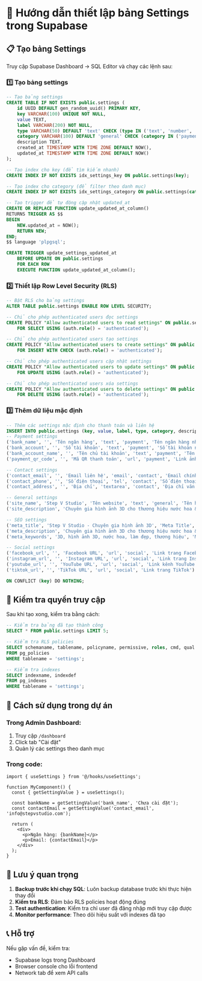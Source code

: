 # 🔧 Hướng dẫn thiết lập bảng Settings trong Supabase

## 📋 **Tạo bảng Settings**

Truy cập Supabase Dashboard → SQL Editor và chạy các lệnh sau:

### 1️⃣ **Tạo bảng settings**

```sql
-- Tạo bảng settings
CREATE TABLE IF NOT EXISTS public.settings (
    id UUID DEFAULT gen_random_uuid() PRIMARY KEY,
    key VARCHAR(100) UNIQUE NOT NULL,
    value TEXT,
    label VARCHAR(200) NOT NULL,
    type VARCHAR(50) DEFAULT 'text' CHECK (type IN ('text', 'number', 'boolean', 'textarea', 'email', 'tel', 'url')),
    category VARCHAR(100) DEFAULT 'general' CHECK (category IN ('payment', 'contact', 'general', 'seo', 'social')),
    description TEXT,
    created_at TIMESTAMP WITH TIME ZONE DEFAULT NOW(),
    updated_at TIMESTAMP WITH TIME ZONE DEFAULT NOW()
);

-- Tạo index cho key (để tìm kiếm nhanh)
CREATE INDEX IF NOT EXISTS idx_settings_key ON public.settings(key);

-- Tạo index cho category (để filter theo danh mục)
CREATE INDEX IF NOT EXISTS idx_settings_category ON public.settings(category);

-- Tạo trigger để tự động cập nhật updated_at
CREATE OR REPLACE FUNCTION update_updated_at_column()
RETURNS TRIGGER AS $$
BEGIN
    NEW.updated_at = NOW();
    RETURN NEW;
END;
$$ language 'plpgsql';

CREATE TRIGGER update_settings_updated_at 
    BEFORE UPDATE ON public.settings 
    FOR EACH ROW 
    EXECUTE FUNCTION update_updated_at_column();
```

### 2️⃣ **Thiết lập Row Level Security (RLS)**

```sql
-- Bật RLS cho bảng settings
ALTER TABLE public.settings ENABLE ROW LEVEL SECURITY;

-- Chỉ cho phép authenticated users đọc settings
CREATE POLICY "Allow authenticated users to read settings" ON public.settings
    FOR SELECT USING (auth.role() = 'authenticated');

-- Chỉ cho phép authenticated users tạo settings
CREATE POLICY "Allow authenticated users to create settings" ON public.settings
    FOR INSERT WITH CHECK (auth.role() = 'authenticated');

-- Chỉ cho phép authenticated users cập nhật settings
CREATE POLICY "Allow authenticated users to update settings" ON public.settings
    FOR UPDATE USING (auth.role() = 'authenticated');

-- Chỉ cho phép authenticated users xóa settings
CREATE POLICY "Allow authenticated users to delete settings" ON public.settings
    FOR DELETE USING (auth.role() = 'authenticated');
```

### 3️⃣ **Thêm dữ liệu mặc định**

```sql
-- Thêm các settings mặc định cho thanh toán và liên hệ
INSERT INTO public.settings (key, value, label, type, category, description) VALUES
-- Payment settings
('bank_name', '', 'Tên ngân hàng', 'text', 'payment', 'Tên ngân hàng nhận thanh toán'),
('bank_account', '', 'Số tài khoản', 'text', 'payment', 'Số tài khoản ngân hàng'),
('bank_account_name', '', 'Tên chủ tài khoản', 'text', 'payment', 'Tên chủ tài khoản ngân hàng'),
('payment_qr_code', '', 'Mã QR thanh toán', 'url', 'payment', 'Link ảnh mã QR thanh toán'),

-- Contact settings
('contact_email', '', 'Email liên hệ', 'email', 'contact', 'Email chính để khách hàng liên hệ'),
('contact_phone', '', 'Số điện thoại', 'tel', 'contact', 'Số điện thoại liên hệ'),
('contact_address', '', 'Địa chỉ', 'textarea', 'contact', 'Địa chỉ văn phòng/studio'),

-- General settings
('site_name', 'Step V Studio', 'Tên website', 'text', 'general', 'Tên hiển thị của website'),
('site_description', 'Chuyên gia hình ảnh 3D cho thương hiệu nước hoa & làm đẹp', 'Mô tả website', 'textarea', 'general', 'Mô tả ngắn về website'),

-- SEO settings
('meta_title', 'Step V Studio - Chuyên gia hình ảnh 3D', 'Meta Title', 'text', 'seo', 'Tiêu đề SEO cho trang chủ'),
('meta_description', 'Chuyên gia hình ảnh 3D cho thương hiệu nước hoa & làm đẹp. Tạo ra, thu hút, chuyển đổi.', 'Meta Description', 'textarea', 'seo', 'Mô tả SEO cho trang chủ'),
('meta_keywords', '3D, hình ảnh 3D, nước hoa, làm đẹp, thương hiệu', 'Meta Keywords', 'text', 'seo', 'Từ khóa SEO'),

-- Social settings
('facebook_url', '', 'Facebook URL', 'url', 'social', 'Link trang Facebook'),
('instagram_url', '', 'Instagram URL', 'url', 'social', 'Link trang Instagram'),
('youtube_url', '', 'YouTube URL', 'url', 'social', 'Link kênh YouTube'),
('tiktok_url', '', 'TikTok URL', 'url', 'social', 'Link trang TikTok')

ON CONFLICT (key) DO NOTHING;
```

## 🔐 **Kiểm tra quyền truy cập**

Sau khi tạo xong, kiểm tra bằng cách:

```sql
-- Kiểm tra bảng đã tạo thành công
SELECT * FROM public.settings LIMIT 5;

-- Kiểm tra RLS policies
SELECT schemaname, tablename, policyname, permissive, roles, cmd, qual 
FROM pg_policies 
WHERE tablename = 'settings';

-- Kiểm tra indexes
SELECT indexname, indexdef 
FROM pg_indexes 
WHERE tablename = 'settings';
```

## 🎯 **Cách sử dụng trong dự án**

### Trong Admin Dashboard:
1. Truy cập `/dashboard`
2. Click tab "Cài đặt"
3. Quản lý các settings theo danh mục

### Trong code:
```tsx
import { useSettings } from '@/hooks/useSettings';

function MyComponent() {
  const { getSettingValue } = useSettings();
  
  const bankName = getSettingValue('bank_name', 'Chưa cài đặt');
  const contactEmail = getSettingValue('contact_email', 'info@stepvstudio.com');
  
  return (
    <div>
      <p>Ngân hàng: {bankName}</p>
      <p>Email: {contactEmail}</p>
    </div>
  );
}
```

## 🚨 **Lưu ý quan trọng**

1. **Backup trước khi chạy SQL**: Luôn backup database trước khi thực hiện thay đổi
2. **Kiểm tra RLS**: Đảm bảo RLS policies hoạt động đúng
3. **Test authentication**: Kiểm tra chỉ user đã đăng nhập mới truy cập được
4. **Monitor performance**: Theo dõi hiệu suất với indexes đã tạo

## 📞 **Hỗ trợ**

Nếu gặp vấn đề, kiểm tra:
- Supabase logs trong Dashboard
- Browser console cho lỗi frontend
- Network tab để xem API calls
